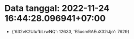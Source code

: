 # Data tanggal: 2022-11-24 16:44:28.096941+07:00

* {'632vK2UIufbLrwNQ': 12633, 'E5xsmRAEuX32iJjo': 7629}
